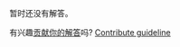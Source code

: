 
暂时还没有解答。

有兴趣[贡献你的解答](https://github.com/BFEdev/BFE.dev-solutions/blob/main/typescript/returntype_zh.md)吗? [Contribute guideline](https://github.com/BFEdev/BFE.dev-solutions#how-to-contribute)

